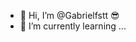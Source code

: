 - 👋 Hi, I’m @Gabrielfstt 😎
- 🌱 I’m currently learning ...

<!---
Gabrielfstt/Gabrielfstt is a ✨ special ✨ repository because its `README.md` (this file) appears on your GitHub profile.
You can click the Preview link to take a look at your changes.
--->
